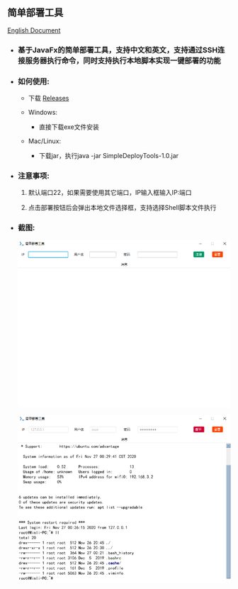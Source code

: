 ## 简单部署工具

[English Document](README_EN.md)

* ### 基于JavaFx的简单部署工具，支持中文和英文，支持通过SSH连接服务器执行命令，同时支持执行本地脚本实现一键部署的功能

* ### 如何使用:

   * 下载 [Releases](https://github.com/min-li/SimpleDeployTools/releases)
    
   * Windows:

     * 直接下载exe文件安装

   * Mac/Linux:

     * 下载jar，执行java -jar SimpleDeployTools-1.0.jar

* ### 注意事项:

    1. 默认端口22，如果需要使用其它端口，IP输入框输入IP:端口
    
    2. 点击部署按钮后会弹出本地文件选择框，支持选择Shell脚本文件执行

* ### 截图:

    ![img](resource/main.png)

    ![img](resource/connect.png)

